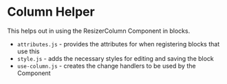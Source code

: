 # Column Helper

This helps out in using the ResizerColumn Component in blocks.

* `attributes.js` - provides the attributes for when registering blocks that use this
* `style.js` - adds the necessary styles for editing and saving the block
* `use-column.js` - creates the change handlers to be used by the Component
